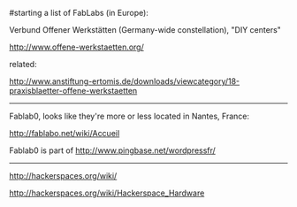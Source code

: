 #starting a list of FabLabs (in Europe):


Verbund Offener Werkstätten (Germany-wide constellation), "DIY centers"

http://www.offene-werkstaetten.org/


related:

http://www.anstiftung-ertomis.de/downloads/viewcategory/18-praxisblaetter-offene-werkstaetten

******************

Fablab0, looks like they're more or less located in Nantes, France:

http://fablabo.net/wiki/Accueil

Fablab0 is part of http://www.pingbase.net/wordpressfr/

******************


http://hackerspaces.org/wiki/

http://hackerspaces.org/wiki/Hackerspace_Hardware
